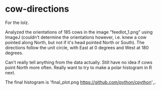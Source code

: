 # cow-directions

For the lolz.

Analyzed the orientations of 185 cows in the image "feedlot_1.png" using ImageJ (couldn't determine the orientations however, i.e. knew a cow pointed along North, but not if it's head pointed North or South). The directions follow the unit circle, with East at 0 degrees and West at 180 degrees.

Can't really tell anything from the data actually. Still have no idea if cows point North more often. Really want to try to make a polar histogram in R next.

The final histogram is 'final_plot.png <https://github.com/python/cpython>'_.
